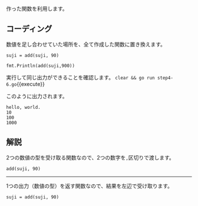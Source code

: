 作った関数を利用します。

## コーディング

数値を足し合わせていた場所を、全て作成した関数に置き換えます。
```
suji = add(suji, 90)
```

```
fmt.Println(add(suji,900))
```

実行して同じ出力ができることを確認します。
`clear && go run step4-6.go`{{execute}}

このように出力されます。
```
hello, world.
10
100
1000
```

## 解説

2つの数値の型を受け取る関数なので、2つの数字を`,`区切りで渡します。
```
add(suji, 90)
```

---
1つの出力（数値の型）を返す関数なので、結果を左辺で受け取ります。
```
suji = add(suji, 90)
```
